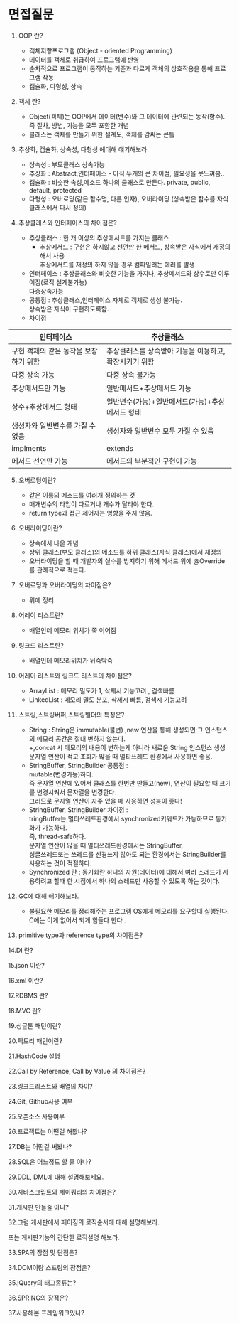 # 면접질문

1. OOP 란?  
    - 객체지향프로그램 (Object - oriented Programming)
    - 데이터를 객체로 취급하여 프로그램에 반영
    - 순차적으로 프로그램이 동작하는 기준과 다르게 객체의 상호작용을 통해 프로그램 작동
    - 캡슐화, 다형성, 상속

2. 객체 란?  
    - Object(객체)는 OOP에서 데이터(변수)와 그 데이터에 관련되는 동작(함수). 즉 절차, 방법, 기능을 모두 포함한 개념
    - 클래스는 객체를 만들기 위한 설계도, 객체를 감싸는 큰틀

3. 추상화, 캡슐화, 상속성, 다형성 에대해 얘기해보라.  
    - 상속성 : 부모클래스 상속가능  
    - 추상화 : Abstract,인터페이스 - 아직 두개의 큰 차이점, 필요성을 못느껴봄..  
    - 캡슐화 : 비슷한 속성,메소드 하나의 클래스로 만든다. private, public, default, protected  
    - 다형성 : 오버로딩(같은 함수명, 다른 인자), 오버라이딩 (상속받은 함수를 자식클래스에서 다시 정의)  

4. 추상클래스와 인터페이스의 차이점은?
    - 추상클래스 : 한 개 이상의 추상메서드를 가지는 클래스 
        - 추상메서드 : 구현은 하지않고 선언만 한 메서드, 상속받은 자식에서 재정의해서 사용  
                      추상메서드를 재정의 하지 않을 경우 컴파일러는 에러를 발생
    - 인터페이스 : 추상클래스와 비슷한 기능을 가지나, 추상메서드와 상수로만 이루어짐(로직 설계불가능)  
                  다중상속가능
    - 공통점 : 추상클래스,인터페이스 자체로 객체로 생성 불가능.  
               상속받은 자식이 구현하도록함.
    - 차이점  
    
|  <center>인터페이스</center> |  <center>추상클래스</center> |
|:--------|:--------|
|구현 객체의 같은 동작을 보장하기 위함 | 추상클래스를 상속받아 기능을 이용하고, 확장시키기 위함 |  
|다중 상속 가능 | 다중 상속 불가능 |
|추상메서드만 가능 | 일반메서드+추상메서드 가능|
|상수+추상메서드 형태 | 일반변수(가능)+일반메서드(가능)+추상메서드 형태 |
|생성자와 일반변수를 가질 수 없음 | 생성자와 일반변수 모두 가질 수 있음 |
|implments | extends |
|메서드 선언만 가능 | 메서드의 부분적인 구현이 가능 |

5.  오버로딩이란?  
    - 같은 이름의 메소드를 여러개 정의하는 것
    - 매개변수의 타입이 다르거나 개수가 달라야 한다.
    * return type과 접근 제어자는 영향을 주지 않음.

6. 오버라이딩이란?  
    - 상속에서 나온 개념
    - 상위 클래스(부모 클래스)의 메소드를 하위 클래스(자식 클래스)에서 재정의
    - 오버라이딩을 할 때 개발자의 실수를 방지하기 위해 메서드 위에 @Override 를 관례적으로 적는다.
    
7. 오버로딩과 오버라이딩의 차이점은?
    - 위에 정리 
    
8. 어레이 리스트란?  
    - 배열인데 메모리 위치가 쭉 이어짐

9. 링크드 리스트란?
    - 배열인데 메모리위치가 뒤죽박죽 

10. 어레이 리스트와 링크드 리스트의 차이점은?
    - ArrayList : 메모리 밀도가 1, 삭제시 기능고려 , 검색빠름
    - LinkedList : 메모리 밀도 분포, 삭제시 빠름, 검색시 기능고려

11. 스트링,스트링버퍼,스트링빌더의 특징은?
    - String : String은 immutable(불변) ,new 연산을 통해 생성되면 그 인스턴스의 메모리 공간은 절대 변하지 않는다.  
               +,concat 시 메모리의 내용이 변하는게 아니라 새로운 String 인스턴스 생성  
               문자열 연산이 적고 조회가 많을 때 멀티쓰레드 환경에서 사용하면 좋음.  
    - StringBuffer, StringBuilder 공통점 :   
            mutable(변경가능)하다.  
            즉 문자열 연산에 있어서 클래스를 한번만 만들고(new), 연산이 필요할 때 크기를 변경시켜서 문자열을 변경한다.  
            그러므로 문자열 연산이 자주 있을 때 사용하면 성능이 좋다!  
    - StringBuffer, StringBuilder 차이점 :   
            tringBuffer는 멀티쓰레드환경에서 synchronized키워드가 가능하므로 동기화가 가능하다.   
            즉, thread-safe하다.  
            문자열 연산이 많을 때 멀티쓰레드환경에서는 StringBuffer,   
            싱글쓰레드또는 쓰레드를 신경쓰지 않아도 되는 환경에서는 StringBuilder를 사용하는 것이 적절하다.  
    - Synchronized 란 : 
            동기화란 하나의 자원(데이터)에 대해서 여러 스레드가 사용하려고 할때 한 시점에서 하나의 스레드만 사용할 수 있도록 하는 것이다.   

12. GC에 대해 얘기해보라.
    - 불필요한 메모리를 정리해주는 프로그램
      OS에게 메모리를 요구할때 실행된다.
      C에는 이게 없어서 되게 힘들다 한다 .

13. primitive type과 reference type의 차이점은?

14.DI 란?

15.json 이란?

16.xml 이란?

17.RDBMS 란?

18.MVC 란?

19.싱글톤 패턴이란?

20.팩토리 패턴이란?

21.HashCode 설명

22.Call by Reference, Call by Value 의 차이점은?

23.링크드리스트와 배열의 차이?

24.Git, Github사용 여부

25.오픈소스 사용여부

26.프로젝트는 어떤걸 해봤나?

27.DB는 어떤걸 써봤나?

28.SQL은 어느정도 할 줄 아나?

29.DDL, DML에 대해 설명해보세요.

30.자바스크립트와 제이쿼리의 차이점은?

31.게시판 만들줄 아나?

32.그럼 게시판에서 페이징의 로직순서에 대해 설명해보라.

또는 게시판기능의 간단한 로직설명 해보라.

33.SPA의 장점 및 단점은?

34.DOM이랑 스프링의 장점은?

35.jQuery의 태그종류는?

36.SPRING의 장점은?

37.사용해본 프레임워크있나?
